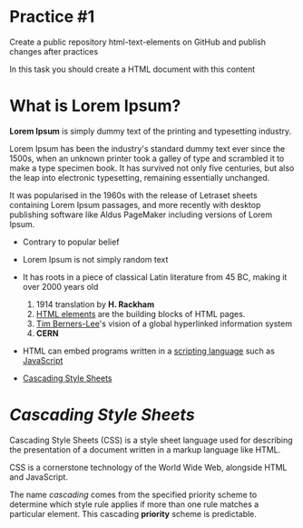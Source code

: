 # Practice #1

Create a public repository html-text-elements on GitHub and publish changes after practices

In this task you should create a HTML document with this content


# What is Lorem Ipsum?

**Lorem Ipsum** is simply dummy text of the printing and typesetting industry.

Lorem Ipsum has been the industry's standard dummy text ever since the 1500s, when an unknown printer took a galley of type and scrambled it to make a type specimen book. It has survived not only five centuries, but also the leap into electronic typesetting, remaining essentially unchanged.

It was popularised in the 1960s with the release of Letraset sheets containing Lorem Ipsum passages, and more recently with desktop publishing software like Aldus PageMaker including versions of Lorem Ipsum.

- Contrary to popular belief
- Lorem Ipsum is not simply random text
- It has roots in a piece of classical Latin literature from 45 BC, making it over 2000 years old
  1. 1914 translation by **H. Rackham**
  2. [HTML elements](https://en.wikipedia.org/wiki/HTML_element) are the building blocks of HTML pages.
  3. [Tim Berners-Lee](https://en.wikipedia.org/wiki/Tim_Berners-Lee)'s vision of a global hyperlinked information system
  4. **CERN**

- HTML can embed programs written in a [scripting language](https://en.wikipedia.org/wiki/Scripting_language) such as [JavaScript](https://en.wikipedia.org/wiki/JavaScript)
- [Cascading Style Sheets](https://en.wikipedia.org/wiki/Cascading_Style_Sheets)



# *Cascading Style Sheets*

Cascading Style Sheets (CSS) is a style sheet language used for describing the presentation of a document written in a markup language like HTML. 

CSS is a cornerstone technology of the World Wide Web, alongside HTML and JavaScript.

The name *cascading* comes from the specified priority scheme to determine which style rule applies if more than one rule matches a particular element. This cascading **priority** scheme is predictable.









